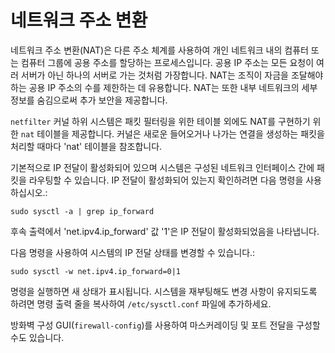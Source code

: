 <!--
SPDX-FileCopyrightText: 2023,2024 Oracle and/or its affiliates.
SPDX-License-Identifier: CC-BY-SA-4.0
-->

# 네트워크 주소 변환

네트워크 주소 변환\(NAT\)은 다른 주소 체계를 사용하여 개인 네트워크 내의 컴퓨터 또는 컴퓨터 그룹에 공용 주소를 할당하는 프로세스입니다. 공용 IP 주소는 모든 요청이 여러 서버가 아닌 하나의 서버로 가는 것처럼 가장합니다. NAT는 조직이 자금을 조달해야 하는 공용 IP 주소의 수를 제한하는 데 유용합니다. NAT는 또한 내부 네트워크의 세부 정보를 숨김으로써 추가 보안을 제공합니다.

`netfilter` 커널 하위 시스템은 패킷 필터링을 위한 테이블 외에도 NAT를 구현하기 위한 `nat` 테이블을 제공합니다. 커널은 새로운 들어오거나 나가는 연결을 생성하는 패킷을 처리할 때마다 'nat' 테이블을 참조합니다.

기본적으로 IP 전달이 활성화되어 있으며 시스템은 구성된 네트워크 인터페이스 간에 패킷을 라우팅할 수 있습니다. IP 전달이 활성화되어 있는지 확인하려면 다음 명령을 사용하십시오.:

```
sudo sysctl -a | grep ip_forward
```

후속 출력에서 ​​'net.ipv4.ip_forward' 값 '1'은 IP 전달이 활성화되었음을 나타냅니다.

다음 명령을 사용하여 시스템의 IP 전달 상태를 변경할 수 있습니다.:

```
sudo sysctl -w net.ipv4.ip_forward=0|1
```

명령을 실행하면 새 상태가 표시됩니다. 시스템을 재부팅해도 변경 사항이 유지되도록 하려면 명령 출력 줄을 복사하여 `/etc/sysctl.conf` 파일에 추가하세요.

방화벽 구성 GUI\(`firewall-config`\)를 사용하여 마스커레이딩 및 포트 전달을 구성할 수도 있습니다.

